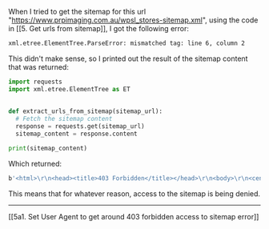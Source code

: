 When I tried to get the sitemap for this url "https://www.prpimaging.com.au/wpsl_stores-sitemap.xml", using the code in [[5. Get urls from sitemap]], I got the following error:

```bash
xml.etree.ElementTree.ParseError: mismatched tag: line 6, column 2
```

This didn't make sense, so I printed out the result of the sitemap content that was returned:

```python
import requests  
import xml.etree.ElementTree as ET  
  
  
def extract_urls_from_sitemap(sitemap_url):  
  # Fetch the sitemap content  
  response = requests.get(sitemap_url)  
  sitemap_content = response.content 

print(sitemap_content)
```

Which returned:

```bash
b'<html>\r\n<head><title>403 Forbidden</title></head>\r\n<body>\r\n<center><h1>403 Forbidden</h1></center>\r\n<hr><center>nginx</center>\r\n</body>\r\n</html>\r\n'
```
This means that for whatever reason, access to the sitemap is being denied.

---
[[5a1. Set User Agent to get around 403 forbidden access to sitemap error]]